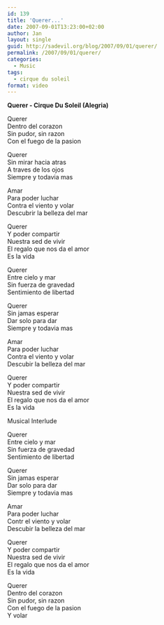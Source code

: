```yaml
---
id: 139
title: 'Querer...'
date: 2007-09-01T13:23:00+02:00
author: Jan
layout: single
guid: http://sadevil.org/blog/2007/09/01/querer/
permalink: /2007/09/01/querer/
categories:
  - Music
tags:
  - cirque du soleil
format: video
---
```

**Querer - Cirque Du Soleil (Alegria)**

Querer  
Dentro del corazon  
Sin pudor, sin razon  
Con el fuego de la pasion

Querer  
Sin mirar hacia atras  
A traves de los ojos  
Siempre y todavia mas

Amar  
Para poder luchar  
Contra el viento y volar  
Descubrir la belleza del mar

Querer  
Y poder compartir  
Nuestra sed de vivir  
El regalo que nos da el amor  
Es la vida

Querer  
Entre cielo y mar  
Sin fuerza de gravedad  
Sentimiento de libertad

Querer  
Sin jamas esperar  
Dar solo para dar  
Siempre y todavia mas

Amar  
Para poder luchar  
Contra el viento y volar  
Descubir la belleza del mar

Querer  
Y poder compartir  
Nuestra sed de vivir  
El regalo que nos da el amor  
Es la vida

Musical Interlude

Querer  
Entre cielo y mar  
Sin fuerza de gravedad  
Sentimiento de libertad

Querer  
Sin jamas esperar  
Dar solo para dar  
Siempre y todavia mas

Amar  
Para poder luchar  
Contr el viento y volar  
Descubir la belleza del mar

Querer  
Y poder compartir  
Nuestra sed de vivir  
El regalo que nos da el amor  
Es la vida

Querer  
Dentro del corazon  
Sin pudor, sin razon  
Con el fuego de la pasion  
Y volar